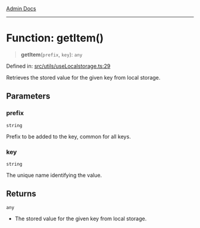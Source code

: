 [Admin Docs](/)

***

# Function: getItem()

> **getItem**(`prefix`, `key`): `any`

Defined in: [src/utils/useLocalstorage.ts:29](https://github.com/abhassen44/talawa-admin/blob/bb7b6d5252385a81ad100b897eb0cba4f7ba10d2/src/utils/useLocalstorage.ts#L29)

Retrieves the stored value for the given key from local storage.

## Parameters

### prefix

`string`

Prefix to be added to the key, common for all keys.

### key

`string`

The unique name identifying the value.

## Returns

`any`

- The stored value for the given key from local storage.
